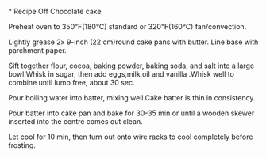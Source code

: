\* Recipe Off Chocolate cake 

Preheat oven to 350℉(180℃) standard or 320℉(160℃) fan/convection.

Lightly grease 2x 9-inch (22 cm)round cake pans with butter. Line base with parchment paper.

Sift together flour, cocoa, baking powder, baking soda, and salt into a large bowl.Whisk in sugar, then add eggs,milk,oil and vanilla .Whisk well to combine until lump free, about 30 sec.

Pour boiling water into batter, mixing well.Cake batter is thin in consistency.

Pour batter into cake pan and bake for 30-35 min or until a wooden skewer inserted into the centre comes out clean.

Let cool for 10 min, then turn out onto wire racks to cool completely before frosting.